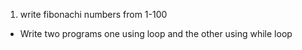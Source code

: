 1. write fibonachi numbers from 1-100 
- Write two programs one using loop and the other using while loop